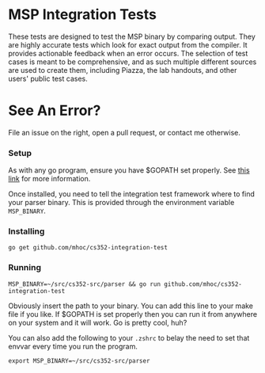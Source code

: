 
# MSP Integration Tests

These tests are designed to test the MSP binary by comparing
output. They are highly accurate tests which look for exact output from
the compiler. It provides actionable feedback when an error occurs.
The selection of test cases is meant to be comprehensive, and as such
multiple different sources are used to create them, including Piazza, the
lab handouts, and other users' public test cases.

# See An Error?

File an issue on the right, open a pull request, or contact me otherwise.

### Setup

As with any go program, ensure you have $GOPATH set properly.
See [this link](https://golang.org/doc/code.html) for more information.

Once installed, you need to tell the integration test framework where to
find your parser binary. This is provided through the environment variable
`MSP_BINARY`.

### Installing

`go get github.com/mhoc/cs352-integration-test`

### Running

`MSP_BINARY=~/src/cs352-src/parser && go run github.com/mhoc/cs352-integration-test`

Obviously insert the path to your binary. You can add this line to your make
file if you like. If $GOPATH is set properly then you can run it from anywhere
on your system and it will work. Go is pretty cool, huh?

You can also add the following to your `.zshrc` to belay the need to set
that envvar every time you run the program.

`export MSP_BINARY=~/src/cs352-src/parser`

